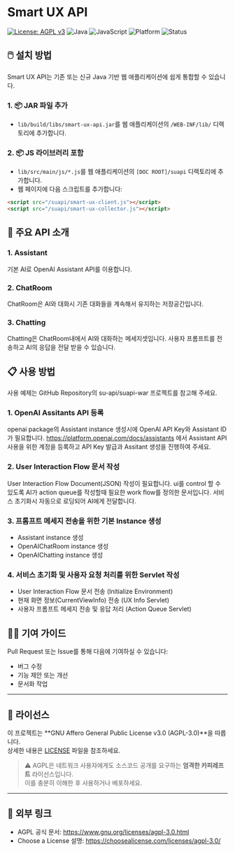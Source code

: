# Smart UX API

[![License: AGPL v3](https://img.shields.io/badge/License-AGPL%20v3-blue.svg)](./LICENSE)
![Java](https://img.shields.io/badge/language-Java-orange)
![JavaScript](https://img.shields.io/badge/language-JavaScript-yellow)
![Platform](https://img.shields.io/badge/platform-Web-blue)
![Status](https://img.shields.io/badge/status-Active-brightgreen)

## 🖱️ 설치 방법

Smart UX API는 기존 또는 신규 Java 기반 웹 애플리케이션에 쉽게 통합할 수 있습니다.

### 1. 📦 JAR 파일 추가

- `lib/build/libs/smart-ux-api.jar`를 웹 애플리케이션의 `/WEB-INF/lib/` 디렉토리에 추가합니다.

### 2. 📦 JS 라이브러리 포함

- `lib/src/main/js/*.js`를 웹 애플리케이션의 `[DOC ROOT]/suapi` 디렉토리에 추가합니다.
- 웹 페이지에 다음 스크립트를 추가합니다:

```html
<script src="/suapi/smart-ux-client.js"></script>
<script src="/suapi/smart-ux-collector.js"></script>
```

## 🧊 주요 API 소개

### 1. Assistant
기본 AI로 OpenAI Assistant API를 이용합니다.

### 2. ChatRoom
ChatRoom은 AI와 대화시 기존 대화들을 계속해서 유지하는 저장공간입니다.

### 3. Chatting
Chatting은 ChatRoom내에서 AI와 대화하는 메세지셋입니다.
사용자 프롬프트를 전송하고 AI의 응답을 전달 받을 수 있습니다.

## 📋 사용 방법
사용 예제는 GitHub Repository의 su-api/suapi-war 프로젝트를 참고해 주세요.

### 1. OpenAI Assitants API 등록
openai package의 Assistant instance 생성시에 OpenAI API Key와 Assistant ID가 필요합니다.
https://platform.openai.com/docs/assistants 에서 Assistant API 사용을 위한 계정을 등록하고 
API Key 발급과 Assitant 생성을 진행하여 주세요.

### 2. User Interaction Flow 문서 작성
User Interaction Flow Document(JSON) 작성이 필요합니다.
ui를 control 할 수 있도록 AI가 action queue를 작성할때 필요한 work flow를 정의한 문서입니다.
서비스 초기화시 자동으로 로딩되어 AI에게 전달합니다.

### 3. 프롬프트 메세지 전송을 위한 기본 Instance 생성
- Assistant instance 생성
- OpenAIChatRoom instance 생성
- OpenAIChatting instance 생성

### 4. 서비스 초기화 및 사용자 요청 처리를 위한 Servlet 작성
- User Interaction Flow 문서 전송 (Initialize Environment)
- 현재 화면 정보(CurrentViewInfo) 전송 (UX Info Servlet)
- 사용자 프롬프트 메세지 전송 및 응답 처리 (Action Queue Servlet)

## 🧑‍💻 기여 가이드

Pull Request 또는 Issue를 통해 다음에 기여하실 수 있습니다:

- 버그 수정
- 기능 제안 또는 개선
- 문서화 작업

---

## 📄 라이선스

이 프로젝트는 **GNU Affero General Public License v3.0 (AGPL-3.0)**을 따릅니다.  
상세한 내용은 [LICENSE](./LICENSE) 파일을 참조하세요.

> ⚠️ AGPL은 네트워크 사용자에게도 소스코드 공개를 요구하는 **엄격한 카피레프트** 라이선스입니다.  
> 이를 충분히 이해한 후 사용하거나 배포하세요.

---

## 🔗 외부 링크

- AGPL 공식 문서: https://www.gnu.org/licenses/agpl-3.0.html
- Choose a License 설명: https://choosealicense.com/licenses/agpl-3.0/
